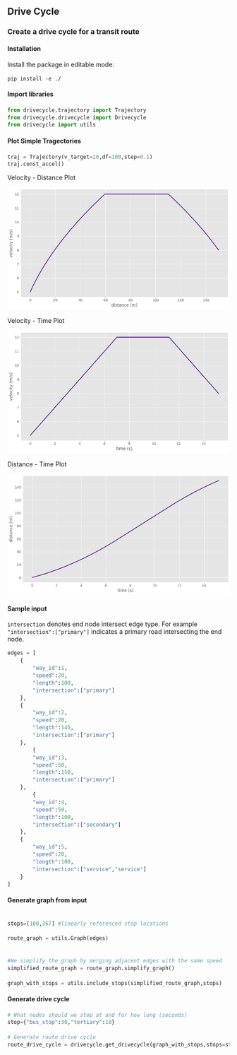 ## Drive Cycle

### Create a drive cycle for a transit route

#### Installation

Install the package in editable mode:

```pip install -e ./```

#### Import libraries

```python
from drivecycle.trajectory import Trajectory
from drivecycle.drivecycle import Drivecycle
from drivecycle import utils
```

#### Plot Simple Tragectories

```python
traj = Trajectory(v_target=20,df=100,step=0.1)
traj.const_accel()
```

Velocity - Distance Plot

![VD-Plot](/images/plot_vd.png)

Velocity - Time Plot

![VT-Plot](/images/plot_vt.png)

Distance - Time Plot

![DT-Plot](/images/plot_dt.png)


#### Sample input

```intersection``` denotes end node intersect edge type. For example ```"intersection":["primary"]``` indicates a primary road intersecting the end node.

```python
edges = [
    {
        "way_id":1,
        "speed":20,
        "length":100,
        "intersection":["primary"]
    },
    {
        "way_id":2,
        "speed":20,
        "length":145,
        "intersection":["primary"]
    },
        {
        "way_id":3,
        "speed":50,
        "length":150,
        "intersection":["primary"]
    },
        {
        "way_id":4,
        "speed":50,
        "length":100,
        "intersection":["secondary"]
    },
    {
        "way_id":5,
        "speed":20,
        "length":100,
        "intersection":["service","service"]
    }
]
```

#### Generate graph from input

```python

stops=[100,367] #linearly referenced stop locations

route_graph = utils.Graph(edges)


#We simplify the graph by merging adjacent edges with the same speed
simplified_route_graph = route_graph.simplify_graph()

graph_with_stops = utils.include_stops(simplified_route_graph,stops)
```

#### Generate drive cycle

```python
# What nodes should we stop at and for how long (seconds)
stop={"bus_stop":30,"tertiary":10}

# Generate route drive cycle
route_drive_cycle = drivecycle.get_drivecycle(graph_with_stops,stops=stop, stop_at_node=True, step=1)
```
